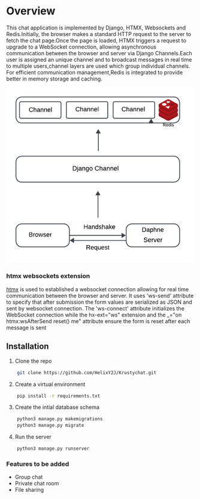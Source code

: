 # Overview

This chat application is implemented by Django, HTMX, Websockets and Redis.Initially, the browser makes a standard HTTP request to the server to fetch the chat page.Once the page is loaded, HTMX triggers a request to upgrade to a WebSocket connection, allowing asynchronous communication between the browser and server via Django Channels.Each user is assigned an unique channel and to broadcast messages in real time to multiple users,channel layers are used which group individual channels. For efficient communication management,Redis is integrated to provide better in memory storage and caching.

![Architecture](./img/krusty_design.png)

### htmx websockets extension

[htmx](https://htmx.org/extensions/web-sockets/) is used to established a websocket connection allowing for real time communication between the browser and server. It uses 'ws-send' attribute to specify that after submission the form values are serialized as JSON and sent by websocket connection.  The 'ws-connect' attribute initializes the WebSocket connection while the hx-ext="ws" extension and the _="on htmx:wsAfterSend reset() me" attribute ensure the form is reset after each message is sent 


## Installation

1. Clone the repo

```bash
    git clone https://github.com/HelixY2J/Krustychat.git
```
2. Create a virtual environment

```bash
    pip install -r requirements.txt
```

3. Create the intial database schema

```bash
    python3 manage.py makemigrations
    python3 manage.py migrate
```

4. Run the server

```bash
    python3 manage.py runserver
```

### Features to be added

- Group chat
- Private chat room
- File sharing

